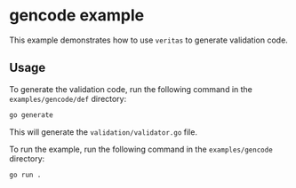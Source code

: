 # gencode example

This example demonstrates how to use `veritas` to generate validation code.

## Usage

To generate the validation code, run the following command in the `examples/gencode/def` directory:

```bash
go generate
```

This will generate the `validation/validator.go` file.

To run the example, run the following command in the `examples/gencode` directory:

```bash
go run .
```
